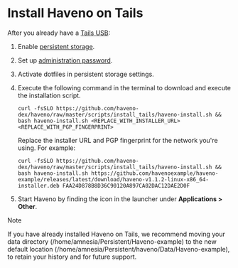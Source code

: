 # Install Haveno on Tails

After you already have a [Tails USB](https://tails.net/install/index.en.html):

1. Enable [persistent storage](https://tails.net/doc/persistent_storage/index.en.html).
2. Set up [administration password](https://tails.net/doc/first_steps/welcome_screen/administration_password/).
3. Activate dotfiles in persistent storage settings.
4. Execute the following command in the terminal to download and execute the installation script.

    ```
    curl -fsSLO https://github.com/haveno-dex/haveno/raw/master/scripts/install_tails/haveno-install.sh && bash haveno-install.sh <REPLACE_WITH_INSTALLER_URL> <REPLACE_WITH_PGP_FINGERPRINT>
    ```
    
    Replace the installer URL and PGP fingerprint for the network you're using. For example:
    
    ```
    curl -fsSLO https://github.com/haveno-dex/haveno/raw/master/scripts/install_tails/haveno-install.sh && bash haveno-install.sh https://github.com/havenoexample/haveno-example/releases/latest/download/haveno-v1.1.2-linux-x86_64-installer.deb FAA24D878B8D36C90120A897CA02DAC12DAE2D0F
    ```
5. Start Haveno by finding the icon in the launcher under **Applications > Other**.

> [!note]
> If you have already installed Haveno on Tails, we recommend moving your data directory (/home/amnesia/Persistent/Haveno-example) to the new default location (/home/amnesia/Persistent/haveno/Data/Haveno-example), to retain your history and for future support.
